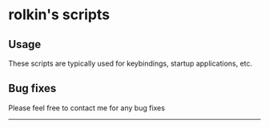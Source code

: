 rolkin's scripts
================

## Usage

These scripts are typically used for keybindings, startup applications, etc.

## Bug fixes

Please feel free to contact me for any bug fixes


-----------
